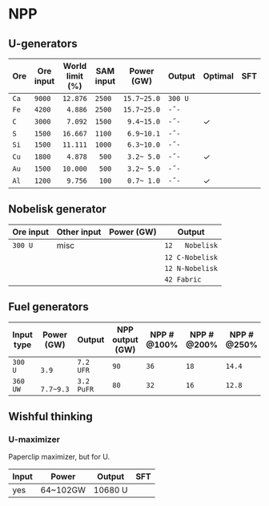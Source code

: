 # NPP

## U-generators

|Ore|Ore input|World limit (%)|SAM input|Power (GW)|Output|Optimal|SFT|
|---|---------|---------------|---------|----------|------|-------|---|
|`Ca`|`9000`|`12.876`|`2500`|`15.7~25.0`|`300 U`|||
|`Fe`|`4200`|` 4.886`|`2500`|`15.7~25.0`|` -˝- `|||
|`C `|`3000`|` 7.092`|`1500`|` 9.4~15.0`|` -˝- `|✓||
|`S `|`1500`|`16.667`|`1100`|` 6.9~10.1`|` -˝- `|||
|`Si`|`1500`|`11.111`|`1000`|` 6.3~10.0`|` -˝- `|||
|`Cu`|`1800`|` 4.878`|` 500`|` 3.2~ 5.0`|` -˝- `|✓||
|`Au`|`1500`|`10.000`|` 500`|` 3.2~ 5.0`|` -˝- `|||
|`Al`|`1200`|` 9.756`|` 100`|` 0.7~ 1.0`|` -˝- `|✓||

## Nobelisk generator

|Ore input|Other input|Power (GW)|Output|
|---------|-----------|----------|------|
|`300 U`|misc||`12   Nobelisk`|
||||`12 C-Nobelisk`|
||||`12 N-Nobelisk`|
||||`42 Fabric    `|

## Fuel generators

|Input type|Power (GW)|Output|NPP output (GW)|NPP # @100%|NPP # @200%|NPP # @250%|Waste|WIP|SFT|
|----------|----------|------|---------------|-----------|-----------|-----------|-----|---|---|
|`300  U `|`     3.9`|`7.2  UFR`|`90`|`36`|`18`|`14.4`|`260  UW`|||
|`360  UW`|` 7.7~9.3`|`3.2 PuFR`|`80`|`32`|`16`|`12.8`|` 32 PuW`|⚠️||

## Wishful thinking

### U-maximizer

Paperclip maximizer, but for U.

|Input|Power|Output|SFT|
|-----|-----|------|---|
|yes|64~102GW|10680 U||
